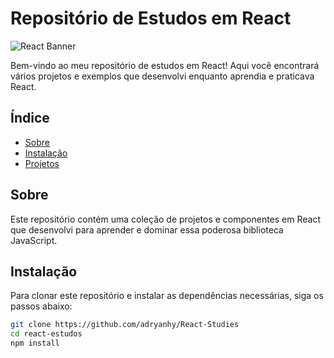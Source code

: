 # Repositório de Estudos em React

![React Banner](https://reactjs.org/logo-og.png)

Bem-vindo ao meu repositório de estudos em React! Aqui você encontrará vários projetos e exemplos que desenvolvi enquanto aprendia e praticava React.

## Índice

- [Sobre](#sobre)
- [Instalação](#instalação)
- [Projetos](#projetos)

## Sobre

Este repositório contém uma coleção de projetos e componentes em React que desenvolvi para aprender e dominar essa poderosa biblioteca JavaScript.

## Instalação

Para clonar este repositório e instalar as dependências necessárias, siga os passos abaixo:

```bash
git clone https://github.com/adryanhy/React-Studies
cd react-estudos
npm install
